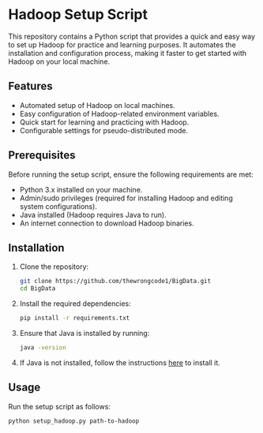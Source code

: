 # Hadoop Setup Script

This repository contains a Python script that provides a quick and easy way to set up Hadoop for practice and learning purposes. It automates the installation and configuration process, making it faster to get started with Hadoop on your local machine.

## Features

- Automated setup of Hadoop on local machines.
- Easy configuration of Hadoop-related environment variables.
- Quick start for learning and practicing with Hadoop.
- Configurable settings for pseudo-distributed mode.

## Prerequisites

Before running the setup script, ensure the following requirements are met:

- Python 3.x installed on your machine.
- Admin/sudo privileges (required for installing Hadoop and editing system configurations).
- Java installed (Hadoop requires Java to run).
- An internet connection to download Hadoop binaries.

## Installation

1. Clone the repository:
    ```bash
    git clone https://github.com/thewrongcode1/BigData.git
    cd BigData
    ```

2. Install the required dependencies:
    ```bash
    pip install -r requirements.txt
    ```

3. Ensure that Java is installed by running:
    ```bash
    java -version
    ```

4. If Java is not installed, follow the instructions [here](https://www.oracle.com/java/technologies/javase-jdk11-downloads.html) to install it.

## Usage

Run the setup script as follows:

```bash
python setup_hadoop.py path-to-hadoop
```